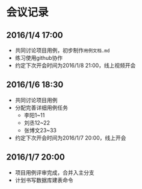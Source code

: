 # 会议记录

## 2016/1/4 17:00
- 共同讨论项目用例，初步制作`用例文档.md`
- 练习使用github协作
- 约定下次开会时间为2016/1/8 21:00，线上视频开会

## 2016/1/6 18:30
- 共同讨论项目用例
- 分配完善详细用例任务
    + 李阳1~11
    + 刘丞12~22
    + 张博文23~33
- 约定下次开会时间为2016/1/7 20:00，线上开会

## 2016/1/7 20:00
- 项目用例评审完成，合并入主分支
- 计划书写数据库建表命令
